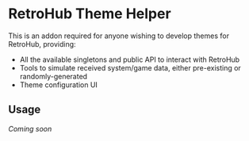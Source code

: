 # RetroHub Theme Helper

This is an addon required for anyone wishing to develop themes for RetroHub, providing:

- All the available singletons and public API to interact with RetroHub
- Tools to simulate received system/game data, either pre-existing or randomly-generated
- Theme configuration UI

## Usage

*Coming soon*
